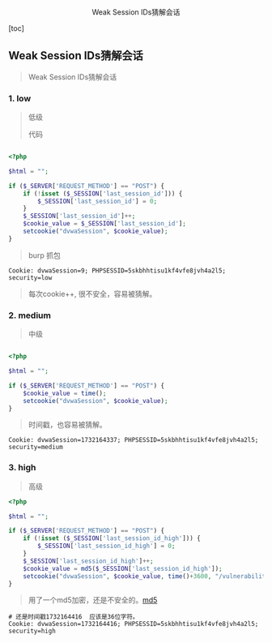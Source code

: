 <center>Weak Session IDs猜解会话</center>







[toc]









## Weak Session IDs猜解会话

> Weak Session IDs猜解会话











### 1. low

> 低级
>
> 代码

```php

<?php

$html = "";

if ($_SERVER['REQUEST_METHOD'] == "POST") {
    if (!isset ($_SESSION['last_session_id'])) {
        $_SESSION['last_session_id'] = 0;
    }
    $_SESSION['last_session_id']++;
    $cookie_value = $_SESSION['last_session_id'];
    setcookie("dvwaSession", $cookie_value);
}
```

> burp 抓包

```shell
Cookie: dvwaSession=9; PHPSESSID=5skbhhtisu1kf4vfe8jvh4a2l5; security=low
```

> 每次cookie++, 很不安全，容易被猜解。









### 2. medium

> 中级

```php

<?php

$html = "";

if ($_SERVER['REQUEST_METHOD'] == "POST") {
    $cookie_value = time();
    setcookie("dvwaSession", $cookie_value);
}
```

> 时间戳，也容易被猜解。

```shell
Cookie: dvwaSession=1732164337; PHPSESSID=5skbhhtisu1kf4vfe8jvh4a2l5; security=medium
```







### 3. high

> 高级

```php
<?php

$html = "";

if ($_SERVER['REQUEST_METHOD'] == "POST") {
    if (!isset ($_SESSION['last_session_id_high'])) {
        $_SESSION['last_session_id_high'] = 0;
    }
    $_SESSION['last_session_id_high']++;
    $cookie_value = md5($_SESSION['last_session_id_high']);
    setcookie("dvwaSession", $cookie_value, time()+3600, "/vulnerabilities/weak_id/", $_SERVER['HTTP_HOST'], false, false);
}

```

> 用了一个md5加密，还是不安全的。[md5](https://www.runoob.com/php/func-string-md5.html)

````shell
# 还是时间戳1732164416  应该是36位字符。
Cookie: dvwaSession=1732164416; PHPSESSID=5skbhhtisu1kf4vfe8jvh4a2l5; security=high
````












